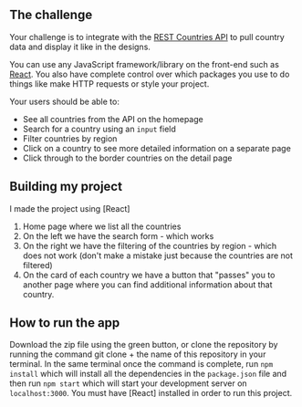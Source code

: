 ## The challenge

Your challenge is to integrate with the [REST Countries API](https://restcountries.com/) to pull country data and display it like in the designs.

You can use any JavaScript framework/library on the front-end such as [React](https://reactjs.org). You also have complete control over which packages you use to do things like make HTTP requests or style your project.

Your users should be able to:

- See all countries from the API on the homepage
- Search for a country using an `input` field
- Filter countries by region
- Click on a country to see more detailed information on a separate page
- Click through to the border countries on the detail page

## Building my project

I made the project using [React]

1. Home page where we list all the countries
2. On the left we have the search form - which works
3. On the right we have the filtering of the countries by region - which does not work (don't make a mistake just because the countries are not filtered)
4. On the card of each country we have a button that "passes" you to another page where you can find additional information about that country.

## How to run the app
Download the zip file using the green button, or clone the repository by running the command git clone + the name of this repository in your terminal. In the same terminal once the command is complete, run `npm install` which will install all the dependencies in the `package.json` file and then run `npm start` which will start your development server on `localhost:3000`. You must have [React] installed in order to run this project.

